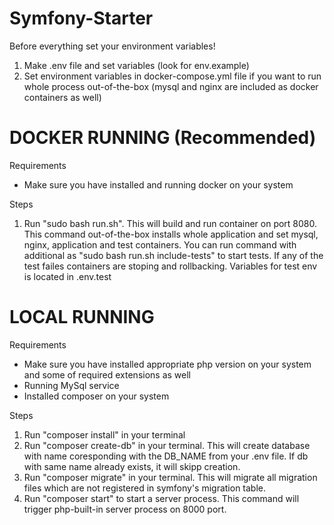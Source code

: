 # Symfony-Starter

Before everything set your environment variables!
1. Make .env file and set variables (look for env.example)
2. Set environment variables in docker-compose.yml file if you want to run whole process out-of-the-box (mysql and nginx are included as docker containers as well)


# DOCKER RUNNING (Recommended)

Requirements
- Make sure you have installed and running docker on your system

Steps
1. Run "sudo bash run.sh". This will build and run container on port 8080. This command out-of-the-box installs whole application and set mysql, nginx, application and test containers.
You can run command with additional as "sudo bash run.sh include-tests" to start tests. If any of the test failes containers are stoping and rollbacking. Variables for test env is located in .env.test


# LOCAL RUNNING

Requirements
- Make sure you have installed appropriate php version on your system and some of required extensions as well
- Running MySql service
- Installed composer on your system

Steps
1. Run "composer install" in your terminal
2. Run "composer create-db" in your terminal. This will create database with name coresponding with the DB_NAME from your .env file. If db with same name already exists, it will skipp creation. 
3. Run "composer migrate" in your terminal. This will migrate all migration files which are not registered in symfony's migration table.
4. Run "composer start" to start a server process. This command will trigger php-built-in server process on 8000 port.




